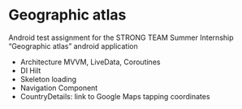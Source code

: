 # Geographic atlas
Android test assignment for the STRONG TEAM Summer Internship
“Geographic atlas” android application

- Architecture MVVM, LiveData, Coroutines
- DI Hilt
- Skeleton loading
- Navigation Component
- CountryDetails: link to Google Maps tapping coordinates
